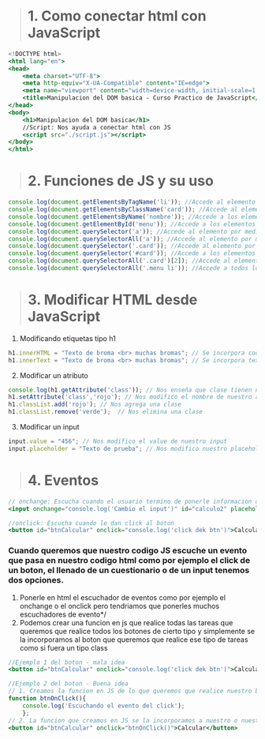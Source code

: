 >  # 1. Como conectar html con JavaScript

```jsx
<!DOCTYPE html>
<html lang="en">
<head>
    <meta charset="UTF-8">
    <meta http-equiv="X-UA-Compatible" content="IE=edge">
    <meta name="viewport" content="width=device-width, initial-scale=1.0">
    <title>Manipulacion del DOM basica - Curso Practico de JavaScript</title>
</head>
<body>
    <h1>Manipulacion del DOM basica</h1>
    //Script: Nos ayuda a conectar html con JS
    <script src="./script.js"></script> 
</body>
</html>
```
> # 2. Funciones de JS y su uso
```jsx
console.log(document.getElementsByTagName('li')); //Accede al elemento por medio de la etiqueta 'li'. 
console.log(document.getElementsByClassName('card')); //Accede al elemento por medio de la clase 'card'.
console.log(document.getElementsByName('nombre')); //Accede a los elementos por medio del atributo "name" del documento, name se utiliza en los formularios.
console.log(document.getElementById('menu')); //Accede a los elementos por medio del identificador tipo id con el nombre "menu".
console.log(document.querySelector('a')); //Accede al elemento por medio de la etiqueta 'a'. Accede solo a el primer elemento de tipo 'a' del documento.
console.log(document.querySelectorAll('a')); //Accede al elemento por medio de la etiqueta a. Accede a todos los elemento de tipo 'a' del documento.
console.log(document.querySelector('.card')); //Accede al elemento por medio de la clase '.card".
console.log(document.querySelector('#card')); //Accede a los elementos por medio del identificador tipo id con el nombre #card'.
console.log(document.querySelectorAll('.card')[2]); //Accede al elemento por medio de la clase card' y busca el elemento en la posicion indicada.
console.log(document.querySelectorAll('.menu li')); //Accede a todos los elementos 'li' que tengan la clase 'menu'.
```
> # 3. Modificar HTML desde JavaScript
1. Modificando etiquetas tipo h1
```jsx
h1.innerHTML = "Texto de broma <br> muchas bromas"; // Se incorpora codigo
h1.innerText = "Texto de broma <br> muchas bromas"; // Se incorpora texto
```
2. Modificar un atributo
```jsx
console.log(h1.getAttribute('class')); // Nos enseña que clase tienen nuestro h1
h1.setAttribute('class','rojo'); // Nos modifico el nombre de nuestro atributo de class
h1.classList.add('rojo'); // Nos agrega una clase
h1.classList.remove('verde');  // Nos elimina una clase
```
3. Modificar un input
```jsx
input.value = "456"; // Nos modifico el value de nuestro input
input.placeholder = "Texto de prueba"; // Nos modifico nuestro placeholder
```
> # 4. Eventos
```jsx
// onchange: Escucha cuando el usuario termino de ponerle informacion al input
<input onchange="console.log('Cambio el input')" id="calculo2" placeholder="Escribe algo aquí" />

//onclick: Escucha cuando le dan click al boton
<button id="btnCalcular" onclick="console.log('click dek btn')">Calcular</button>
```
### Cuando queremos que nuestro codigo JS escuche un evento que pasa en nuestro codigo html como por ejemplo el click de un boton, el llenado de un cuestionario o de un input tenemos dos opciones. 
1. Ponerle en html el escuchador de eventos como por ejemplo el onchange o el onclick pero tendriamos que ponerles muchos escuchadores de evento*/
2. Podemos crear una funcion en js que realice todas las tareas que queremos que realice todos los botones de cierto tipo y simplemente se la incorporamos al boton que queremos que realice ese tipo de tareas como si fuera un tipo class
```jsx
//Ejemplo 1 del boton - mala idea
<button id="btnCalcular" onclick="console.log('click dek btn')">Calcular</button>

//Ejemplo 2 del boton - Buena idea
// 1. Creamos la funcion en JS de lo que queremos que realice nuestro boton
function btnOnClick(){
    console.log('Escuchando el evento del click');
    };
// 2. La funcion que creamos en JS se la incorporamos a nuestro o nuestros botones como si fuera un tipo class
<button id="btnCalcular" onclick="btnOnClick()">Calcular</button>
```




















